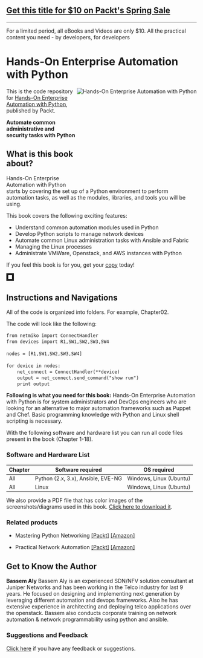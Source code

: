 ## [Get this title for $10 on Packt's Spring Sale](https://www.packt.com/B10179?utm_source=github&utm_medium=packt-github-repo&utm_campaign=spring_10_dollar_2022)
-----
For a limited period, all eBooks and Videos are only $10. All the practical content you need \- by developers, for developers

# Hands-On Enterprise Automation with Python

<a href="https://www.packtpub.com/networking-and-servers/hands-enterprise-automation-python?utm_source=github&utm_medium=repository&utm_campaign=9781788998512"><img src="https://dz13w8afd47il.cloudfront.net/sites/default/files/imagecache/ppv4_main_book_cover/B10179_MockupCover_New.png" alt="Hands-On Enterprise Automation with Python" height="256px" align="right"></a>

This is the code repository for [Hands-On Enterprise Automation with Python](https://www.packtpub.com/networking-and-servers/hands-enterprise-automation-python?utm_source=github&utm_medium=repository&utm_campaign=9781788998512), published by Packt.

**Automate common administrative and security tasks with Python**

## What is this book about?
Hands-On Enterprise Automation with Python starts by covering the set up of a Python environment to perform automation tasks, as well as the modules, libraries, and tools you will be using. 

This book covers the following exciting features: 
* Understand common automation modules used in Python
* Develop Python scripts to manage network devices
* Automate common Linux administration tasks with Ansible and Fabric
* Managing the Linux processes
* Administrate VMWare, Openstack, and AWS instances with Python

If you feel this book is for you, get your [copy](https://www.amazon.com/dp/1788998510) today!

<a href="https://www.packtpub.com/?utm_source=github&utm_medium=banner&utm_campaign=GitHubBanner"><img src="https://raw.githubusercontent.com/PacktPublishing/GitHub/master/GitHub.png" 
alt="https://www.packtpub.com/" border="5" /></a>


## Instructions and Navigations
All of the code is organized into folders. For example, Chapter02.

The code will look like the following:
```
from netmiko import ConnectHandler
from devices import R1,SW1,SW2,SW3,SW4

nodes = [R1,SW1,SW2,SW3,SW4]

for device in nodes:
    net_connect = ConnectHandler(**device)
    output = net_connect.send_command("show run")
    print output
```

**Following is what you need for this book:**
Hands-On Enterprise Automation with Python is for system administrators and DevOps engineers who are looking for an alternative to major automation frameworks such as Puppet and Chef. Basic programming knowledge with Python and Linux shell scripting is necessary.

With the following software and hardware list you can run all code files present in the book (Chapter 1-18).

### Software and Hardware List

| Chapter  | Software required                   | OS required                        |
| -------- | ------------------------------------| -----------------------------------|
| All      | Python (2.x, 3.x), Ansible, EVE-NG  | Windows, Linux (Ubuntu)            |
| All      | Linux                               | Windows, Linux (Ubuntu)            |


We also provide a PDF file that has color images of the screenshots/diagrams used in this book. [Click here to download it](http://www.packtpub.com/sites/default/files/downloads/HandsOnEnterpriseAutomationwithPython_ColorImages.pdf).

### Related products <Paste books from the Other books you may enjoy section>
* Mastering Python Networking [[Packt]](https://www.packtpub.com/networking-and-servers/mastering-python-networking?utm_source=github&utm_medium=repository&utm_campaign=9781784397005) [[Amazon]](https://www.amazon.com/dp/1784397008)

* Practical Network Automation [[Packt]](https://www.packtpub.com/networking-and-servers/practical-network-automation?utm_source=github&utm_medium=repository&utm_campaign=9781788299466) [[Amazon]](https://www.amazon.com/dp/1788299469)

## Get to Know the Author
**Bassem Aly**
Bassem Aly is an experienced SDN/NFV solution consultant at Juniper Networks and has been working in the Telco industry for last 9 years. He focused on designing and implementing next generation by leveraging different automation and devops frameworks. Also he has extensive experience in architecting and deploying telco applications over the openstack. Bassem also conducts corporate training on network automation & network programmability using python and ansible.

### Suggestions and Feedback
[Click here](https://docs.google.com/forms/d/e/1FAIpQLSdy7dATC6QmEL81FIUuymZ0Wy9vH1jHkvpY57OiMeKGqib_Ow/viewform) if you have any feedback or suggestions.

